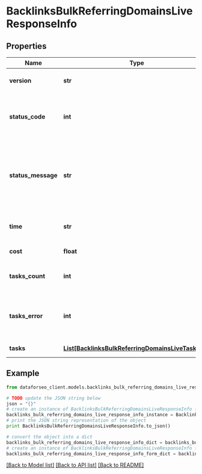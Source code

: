 # BacklinksBulkReferringDomainsLiveResponseInfo


## Properties

Name | Type | Description | Notes
------------ | ------------- | ------------- | -------------
**version** | **str** | the current version of the API | [optional] 
**status_code** | **int** | general status code you can find the full list of the response codes here | [optional] 
**status_message** | **str** | general informational message you can find the full list of general informational messages here | [optional] 
**time** | **str** | total execution time, seconds | [optional] 
**cost** | **float** | total tasks cost, USD | [optional] 
**tasks_count** | **int** | the number of tasks in the tasks array | [optional] 
**tasks_error** | **int** | the number of tasks in the tasks array returned with an error | [optional] 
**tasks** | [**List[BacklinksBulkReferringDomainsLiveTaskInfo]**](BacklinksBulkReferringDomainsLiveTaskInfo.md) | array of tasks | [optional] 

## Example

```python
from dataforseo_client.models.backlinks_bulk_referring_domains_live_response_info import BacklinksBulkReferringDomainsLiveResponseInfo

# TODO update the JSON string below
json = "{}"
# create an instance of BacklinksBulkReferringDomainsLiveResponseInfo from a JSON string
backlinks_bulk_referring_domains_live_response_info_instance = BacklinksBulkReferringDomainsLiveResponseInfo.from_json(json)
# print the JSON string representation of the object
print BacklinksBulkReferringDomainsLiveResponseInfo.to_json()

# convert the object into a dict
backlinks_bulk_referring_domains_live_response_info_dict = backlinks_bulk_referring_domains_live_response_info_instance.to_dict()
# create an instance of BacklinksBulkReferringDomainsLiveResponseInfo from a dict
backlinks_bulk_referring_domains_live_response_info_form_dict = backlinks_bulk_referring_domains_live_response_info.from_dict(backlinks_bulk_referring_domains_live_response_info_dict)
```
[[Back to Model list]](../README.md#documentation-for-models) [[Back to API list]](../README.md#documentation-for-api-endpoints) [[Back to README]](../README.md)


